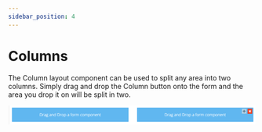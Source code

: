 ```yaml
---
sidebar_position: 4
---
```


# Columns

The Column layout component can be used to split any area into two columns. Simply drag and drop the Column button onto the form and the area you drop it on will be split in two.

![Columns](img/columns-component.png)

